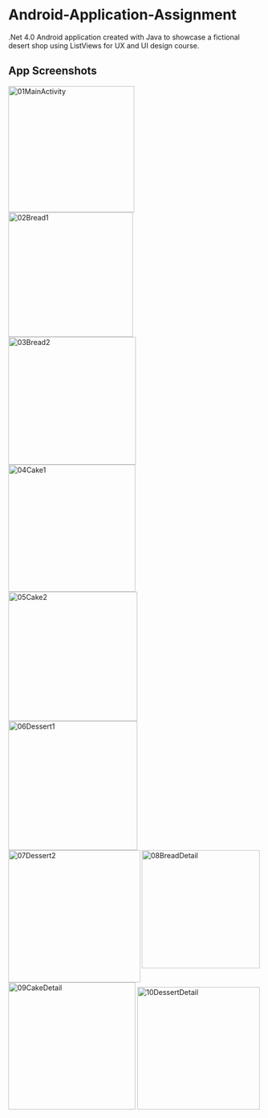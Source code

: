 # Android-Application-Assignment
.Net 4.0 Android application created with Java to showcase a fictional desert shop using ListViews for UX and UI design course.

## App Screenshots

<img width="251" align="left" alt="01MainActivity" src="https://user-images.githubusercontent.com/102332600/219971865-f51d598c-44c1-4894-b303-1b6ec66a5c4d.png">
<img width="248" align="left" alt="02Bread1" src="https://user-images.githubusercontent.com/102332600/219971883-fd6724c3-78ef-4949-8a58-7e0f0cec5c61.png">
<img width="254" alt="03Bread2" src="https://user-images.githubusercontent.com/102332600/219971905-e3540a55-5615-4d68-bbd4-8de43ac3c239.png">
<img width="253" align="left" alt="04Cake1" src="https://user-images.githubusercontent.com/102332600/219971909-d6e661c6-a8c6-414e-ae38-3ccbdeb2f667.png">
<img width="257" align="left" alt="05Cake2" src="https://user-images.githubusercontent.com/102332600/219971911-5fcee22e-0f14-494a-a070-12c403f43cff.png">
<img width="257" alt="06Dessert1" src="https://user-images.githubusercontent.com/102332600/219971918-685e3795-72ea-4b58-9f1a-42bccc04a2c3.png">
<img width="263" align="left" alt="07Dessert2" src="https://user-images.githubusercontent.com/102332600/219971925-c6a8341e-a2e2-4019-9cf9-5c9378e714bf.png">
<img width="235" align="left" alt="08BreadDetail" src="https://user-images.githubusercontent.com/102332600/219971926-66469c66-97fc-4a4a-89e6-993dd9e96472.png">
<img width="253"  alt="09CakeDetail" src="https://user-images.githubusercontent.com/102332600/219971932-955313ac-b77d-4478-90c3-f417296419b3.png">
<img width="244"  alt="10DessertDetail" src="https://user-images.githubusercontent.com/102332600/219971934-3b113ec9-00e4-40de-9586-77c6316e40e2.png">
